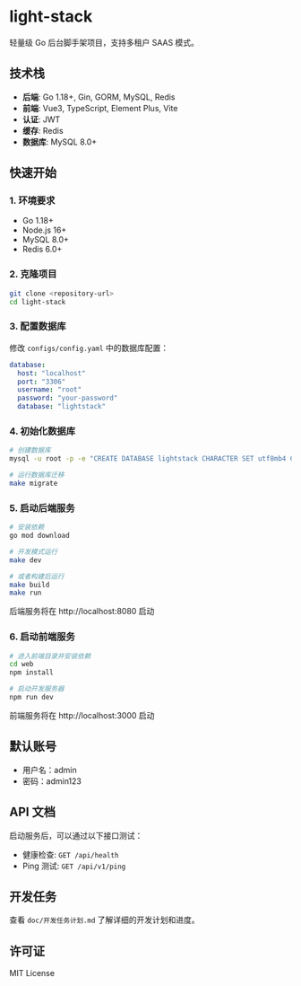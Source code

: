 # light-stack

轻量级 Go 后台脚手架项目，支持多租户 SAAS 模式。

## 技术栈

- **后端**: Go 1.18+, Gin, GORM, MySQL, Redis
- **前端**: Vue3, TypeScript, Element Plus, Vite
- **认证**: JWT
- **缓存**: Redis
- **数据库**: MySQL 8.0+

## 快速开始

### 1. 环境要求

- Go 1.18+
- Node.js 16+
- MySQL 8.0+
- Redis 6.0+

### 2. 克隆项目

```bash
git clone <repository-url>
cd light-stack
```

### 3. 配置数据库

修改 `configs/config.yaml` 中的数据库配置：

```yaml
database:
  host: "localhost"
  port: "3306"
  username: "root"
  password: "your-password"
  database: "lightstack"
```

### 4. 初始化数据库

```bash
# 创建数据库
mysql -u root -p -e "CREATE DATABASE lightstack CHARACTER SET utf8mb4 COLLATE utf8mb4_unicode_ci;"

# 运行数据库迁移
make migrate
```

### 5. 启动后端服务

```bash
# 安装依赖
go mod download

# 开发模式运行
make dev

# 或者构建后运行
make build
make run
```

后端服务将在 http://localhost:8080 启动

### 6. 启动前端服务

```bash
# 进入前端目录并安装依赖
cd web
npm install

# 启动开发服务器
npm run dev
```

前端服务将在 http://localhost:3000 启动

## 默认账号

- 用户名：admin
- 密码：admin123

## API 文档

启动服务后，可以通过以下接口测试：

- 健康检查: `GET /api/health`
- Ping 测试: `GET /api/v1/ping`

## 开发任务

查看 `doc/开发任务计划.md` 了解详细的开发计划和进度。

## 许可证

MIT License
